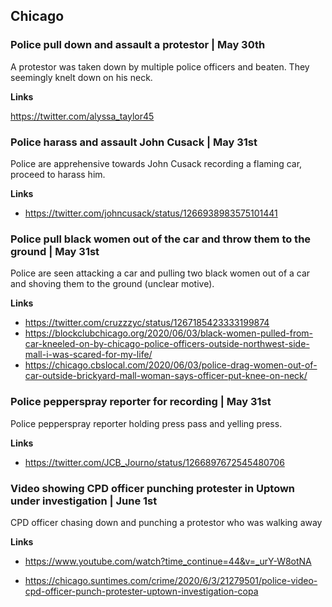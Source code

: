 ## Chicago

### Police pull down and assault a protestor | May 30th

A protestor was taken down by multiple police officers and beaten. They seemingly knelt down on his neck.

**Links**

https://twitter.com/alyssa_taylor45

### Police harass and assault John Cusack | May 31st

Police are apprehensive towards John Cusack recording a flaming car, proceed to harass him.

**Links**
* https://twitter.com/johncusack/status/1266938983575101441

### Police pull black women out of the car and throw them to the ground | May 31st

Police are seen attacking a car and pulling two black women out of a car and shoving them to the ground (unclear motive).

**Links**
* https://twitter.com/cruzzzyc/status/1267185423333199874
* https://blockclubchicago.org/2020/06/03/black-women-pulled-from-car-kneeled-on-by-chicago-police-officers-outside-northwest-side-mall-i-was-scared-for-my-life/
* https://chicago.cbslocal.com/2020/06/03/police-drag-women-out-of-car-outside-brickyard-mall-woman-says-officer-put-knee-on-neck/

### Police pepperspray reporter for recording | May 31st

Police pepperspray reporter holding press pass and yelling press.

**Links**

* https://twitter.com/JCB_Journo/status/1266897672545480706


### Video showing CPD officer punching protester in Uptown under investigation | June 1st

CPD officer chasing down and punching a protestor who was walking away

**Links**

* https://www.youtube.com/watch?time_continue=44&v=_urY-W8otNA

* https://chicago.suntimes.com/crime/2020/6/3/21279501/police-video-cpd-officer-punch-protester-uptown-investigation-copa
